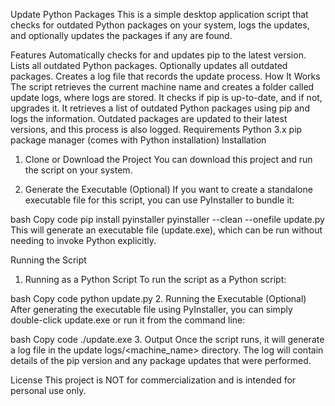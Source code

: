Update Python Packages
This is a simple desktop application script that checks for outdated Python packages on your system, logs the updates, and optionally updates the packages if any are found.

Features
Automatically checks for and updates pip to the latest version.
Lists all outdated Python packages.
Optionally updates all outdated packages.
Creates a log file that records the update process.
How It Works
The script retrieves the current machine name and creates a folder called update logs, where logs are stored.
It checks if pip is up-to-date, and if not, upgrades it.
It retrieves a list of outdated Python packages using pip and logs the information.
Outdated packages are updated to their latest versions, and this process is also logged.
Requirements
Python 3.x
pip package manager (comes with Python installation)
Installation
1. Clone or Download the Project
You can download this project and run the script on your system.

2. Generate the Executable (Optional)
If you want to create a standalone executable file for this script, you can use PyInstaller to bundle it:

bash
Copy code
pip install pyinstaller
pyinstaller --clean --onefile update.py
This will generate an executable file (update.exe), which can be run without needing to invoke Python explicitly.

Running the Script
1. Running as a Python Script
To run the script as a Python script:

bash
Copy code
python update.py
2. Running the Executable (Optional)
After generating the executable file using PyInstaller, you can simply double-click update.exe or run it from the command line:

bash
Copy code
./update.exe
3. Output
Once the script runs, it will generate a log file in the update logs/<machine_name> directory. The log will contain details of the pip version and any package updates that were performed.

License
This project is NOT for commercialization and is intended for personal use only.
